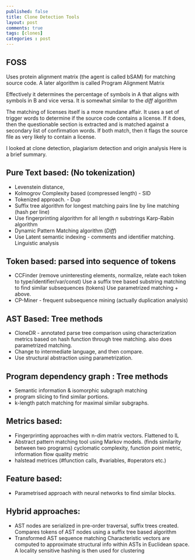 ```yaml
---
published: false
title: Clone Detection Tools
layout: post
comments: true
tags: [clones]
categories : post
---
```


## FOSS

Uses protein alignment matrix (the agent is called bSAM) for
matching source code. A later algorithm is called Program Alignment Matrix

Effectively it determines the percentage of symbols in A that aligns
with symbols in B and vice versa. It is somewhat similar to the *diff*
algorithm

The matching of licenses itself is a more mundane affair. It uses
a set of trigger words to determine if the source code contains a
license. If it does, then the questionable section is extracted and is
matched against a secondary list of confirmation words. If both match,
then it flags the source file as very likely to contain a license.

I looked at clone detection, plagiarism detection and origin analysis
Here is a brief summary.

Pure Text based:  (No tokenization)
----------------
- Levenstein distance,
- Kolmogrov Complexity based (compressed length) - SID
- Tokenized approach. - Dup
- Suffix tree algorithm for longest matching pairs
      line by line matching (hash per line)
- Use fingerprinting algorithm for all length *n* substrings
      Karp-Rabin algorithm
- Dynamic Pattern Matching algorithm (*Diff*)
- Use Latent semantic indexing - comments and identifier matching.
  Linguistic analysis

Token based: parsed into sequence of tokens
-----------
- CCFinder (remove uninteresting elements, normalize,
  relate each token to type/identifier/var/const)
  Use a suffix tree based substring matching to find similar subsequences (tokens)
  Use parametrized matching + above.
- CP-Miner - frequent subsequence mining (actually duplication analysis)

AST Based: Tree methods
--------------
- CloneDR - annotated parse tree comparison using characterization metrics
  based on hash function through tree matching. also does parametrized matching.
- Change to intermediate language, and then compare.
- Use structural abstraction using parametrization.

Program dependency graph : Tree methods
-------------------------
- Semantic information & isomorphic subgraph matching
- program slicing to find similar portions.
- k-length patch matching for maximal similar subgraphs.

Metrics based:
-------------
- Fingerprinting approaches with n-dim matrix vectors. Flattened to IL
- Abstract pattern matching tool using Markov models.
      (finds similarity between two programs)
  cyclomatic complexity, function point metric, information flow quality metric
- halstead metrices (#function calls, #variables, #operators etc.)

Feature based:
--------------
- Parametrised approach with neural networks to find similar blocks.

Hybrid approaches:
----------------
- AST nodes are serialized in pre-order traversal,
  suffix trees created.
  Compares tokens of AST nodes using a suffix tree based algorithm
- Transformed AST sequence matching
  Characteristic vectors are computed to approximate structural
  info within ASTs in Euclidean space. A locality sensitive hashing is
  then used for clustering

